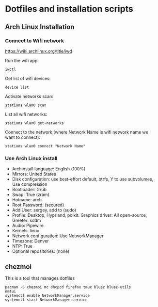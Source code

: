 # Dotfiles and installation scripts

## Arch Linux Installation

### Connect to Wifi network
https://wiki.archlinux.org/title/iwd

Run the wifi app:
```
iwctl
```
Get list of wifi devices:
```
device list
```
Activate networks scan:
```
stations wlan0 scan
```
List all wifi networks:
```
stations wlan0 get-networks
```
Connect to the network (where Network Name is wifi network name we want to connect):
```
stations wlan0 connect "Network Name"
```

### Use Arch Linux install

- Archinstall language: English (100%)
- Mirrors: United States
- Disk configuration: use best-effort default, btrfs, Y to use subvolumes, Use compression
- Bootloader: Grub
- Swap: True (zram)
- Hotname: arch
- Root Password: (secured)
- Add User: sergey, add to (sudo)
- Profile: Desktop, Hyprland, polkit. Graphics driver: All open-source, Greeter: sddm
- Audio: Pipewire
- Kernels: linux
- Network configuration: Use NetworkManager
- Timezone: Denver
- NTP: True
- Optional repositories: (none)

## chezmoi

This is a tool that manages dotfiles

```
pacman -S chezmoi mc dhcpcd firefox tmux bluez bluez-utils
nmtui
systemctl enable NetworkManager.service
systemctl start NetworkManager.service

```
